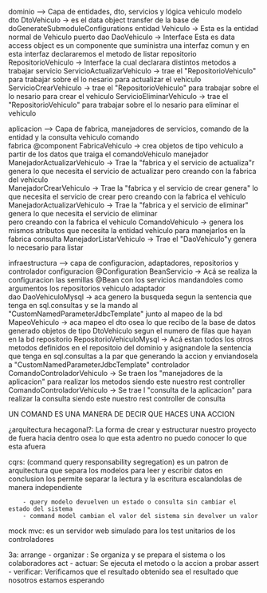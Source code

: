 dominio    -->    Capa de entidades, dto, servicios y lógica
    vehiculo
        modelo   
            dto
                DtoVehiculo -> es el data object transfer de la base de doGenerateSubmoduleConfigurations
            entidad 
                Vehiculo -> Esta es la entidad normal de Vehiculo
        puerto
            dao 
                DaoVehiculo -> Interface Esta es data access object es un componente que suministra una interfaz comun y en esta interfaz 
                            declararemos el metodo de listar 
            repositorio
                RepositorioVehiculo -> Interface la cual declarara distintos metodos a trabajar
            servicio
                ServicioActualizarVehiculo -> trae el "RepositorioVehiculo" para trabajar sobre el lo nesario para actualizar el vehiculo
                ServicioCrearVehiculo -> trae el "RepositorioVehiculo" para trabajar sobre el lo nesario para crear el vehiculo
                ServicioEliminarVehiculo -> trae el "RepositorioVehiculo" para trabajar sobre el lo nesario para eliminar el vehiculo


aplicacion    -->    Capa de fabrica, manejadores de servicios, comando de la entidad y la consulta 
    vehiculo
        comando   
            fabrica
                @component
                FabricaVehiculo -> crea objetos de tipo vehiculo a partir de los datos que traiga el comandoVehiculo
            manejador 
                ManejadorActualizarVehiculo -> Trae la "fabrica y el servicio de actualiza"r genera lo que necesita el servicio de actualizar 
                                            pero creando con la fabrica del vehiculo                                            
                ManejadorCrearVehiculo ->      Trae la "fabrica y el servicio de crear genera" lo que necesita el servicio de crear pero 
                                               creando con la fabrica el vehiculo
                ManejadorActualizarVehiculo ->  Trae la "fabrica y el servicio de eliminar" genera lo que necesita el servicio de eliminar     
                                                pero creando con la fabrica el vehiculo
            ComandoVehiculo -> genera los mismos atributos que necesita la entidad vehiculo para manejarlos en la fabrica
            consulta
                ManejadorListarVehiculo -> Trae el "DaoVehiculo"y genera lo necesario para listar


infraestructura    -->    capa de configuracion, adaptadores, repositorios y controlador
    configuracion
        @Configuration
        BeanServicio -> Acá se realiza la configuracion las semillas @Bean con los servicios mandandoles como argumentos los repositorios 
    vehiculo
        adaptador   
            dao
                DaoVehiculoMysql -> aca genero la busqueda segun la sentencia que tenga en sql.consultas
                                    y se la mando al "CustomNamedParameterJdbcTemplate" junto al mapeo de la bd
                MapeoVehiculo -> aca mapeo el dto osea lo que recibo de la base de datos generado objetos
                                 de tipo DtoVehiculo segun el numero de filas que hayan en la bd
            repositorio 
                RepositorioVehiculoMysql -> Acá estan todos los otros metodos definidos en el repositoio del 
                                            dominio  y asignandole la sentencia que tenga en sql.consultas
                                            a la par que generando la accion y enviandosela a 
                                            "CustomNamedParameterJdbcTemplate"
        controlador
            ComandoControladorVehiculo -> Se traen los "manejadores de la aplicacion" para realizar los metodos
                                          siendo este nuestro rest controller 
            ComandoControladorVehiculo -> Se trae l "consulta de la aplicacion" para realizar la consulta
                                          siendo este nuestro rest controller de consulta

            
UN COMAND ES UNA MANERA DE DECIR QUE HACES UNA ACCION

¿arquitectura hecagonal?: La forma de crear y estructurar nuestro proyecto
de fuera hacia dentro osea lo que esta adentro no puedo conocer lo que esta afuera
 
 cqrs: (command query responsability segregation) es un patron de arquitectura que separa los modelos para leer y escribir datos en conclusion los permite separar la lectura y la escritura escalandolas de manera 
 independiente

        - query modelo devuelven un estado o consulta sin cambiar el estado del sistema
        - command model cambian el valor del sistema sin devolver un valor

mock mvc: es un servidor web simulado para los test unitarios de los controladores

3a: arrange - organizar : Se organiza y se prepara el sistema o los colaboradores
    act  - actuar: Se ejecuta el metodo o la accion a probar
    assert - verificar: Verificamos que el resultado obtenido sea el resultado que nosotros estamos esperando
    